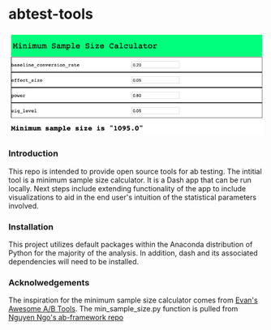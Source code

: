 # abtest-tools
![](https://github.com/taylorplumer/abtest-tools/blob/master/img/min_sample_size_calculator_screenshot.png)

### Introduction
This repo is intended to provide open source tools for ab testing. The intitial tool is a minimum sample size calculator. It is a Dash app that can be run locally. Next steps include extending functionality of the app to include visualizations to aid in the end user's intuition of the statistical parameters involved.

###  Installation
This project utilizes default packages within the Anaconda distribution of Python for the majority of the analysis. In addition, dash and its associated dependencies will need to be installed.

### Acknolwedgements
The inspiration for the minimum sample size calculator comes from [Evan's Awesome A/B Tools](https://www.evanmiller.org/ab-testing/sample-size.html).
The min_sample_size.py function is pulled from [Nguyen Ngo's ab-framework repo](https://github.com/mnguyenngo/ab-framework/blob/master/notebooks/min_sample_size.ipynb)
